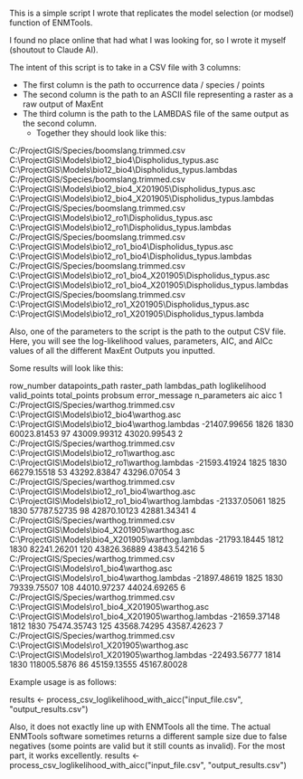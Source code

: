 This is a simple script I wrote that replicates the model selection (or modsel) function of ENMTools.

I found no place online that had what I was looking for, so I wrote it myself (shoutout to Claude AI).

The intent of this script is to take in a CSV file with 3 columns:
  - The first column is the path to occurrence data / species / points
  - The second column is the path to an ASCII file representing a raster as a raw output of MaxEnt
  - The third column is the path to the LAMBDAS file of the same output as the second column.
    - Together they should look like this:
 
  C:/ProjectGIS/Species/boomslang.trimmed.csv	C:\ProjectGIS\Models\bio12_bio4\Dispholidus_typus.asc	C:\ProjectGIS\Models\bio12_bio4\Dispholidus_typus.lambdas
  C:/ProjectGIS/Species/boomslang.trimmed.csv	C:\ProjectGIS\Models\bio12_bio4_X201905\Dispholidus_typus.asc	C:\ProjectGIS\Models\bio12_bio4_X201905\Dispholidus_typus.lambdas
  C:/ProjectGIS/Species/boomslang.trimmed.csv	C:\ProjectGIS\Models\bio12_ro1\Dispholidus_typus.asc	C:\ProjectGIS\Models\bio12_ro1\Dispholidus_typus.lambdas
  C:/ProjectGIS/Species/boomslang.trimmed.csv	C:\ProjectGIS\Models\bio12_ro1_bio4\Dispholidus_typus.asc	C:\ProjectGIS\Models\bio12_ro1_bio4\Dispholidus_typus.lambdas
  C:/ProjectGIS/Species/boomslang.trimmed.csv	C:\ProjectGIS\Models\bio12_ro1_bio4_X201905\Dispholidus_typus.asc	C:\ProjectGIS\Models\bio12_ro1_bio4_X201905\Dispholidus_typus.lambdas
  C:/ProjectGIS/Species/boomslang.trimmed.csv	C:\ProjectGIS\Models\bio12_ro1_X201905\Dispholidus_typus.asc	C:\ProjectGIS\Models\bio12_ro1_X201905\Dispholidus_typus.lambda

Also, one of the parameters to the script is the path to the output CSV file. Here, you will see the log-likelihood values, parameters, AIC, and AICc values of all the different MaxEnt Outputs you inputted.

Some results will look like this:

row_number	datapoints_path	raster_path	lambdas_path	loglikelihood	valid_points	total_points	probsum	error_message	n_parameters	aic	aicc
1	C:/ProjectGIS/Species/warthog.trimmed.csv	C:\ProjectGIS\Models\bio12_bio4\warthog.asc	C:\ProjectGIS\Models\bio12_bio4\warthog.lambdas	-21407.99656	1826	1830	60023.81453		97	43009.99312	43020.99543
2	C:/ProjectGIS/Species/warthog.trimmed.csv	C:\ProjectGIS\Models\bio12_ro1\warthog.asc	C:\ProjectGIS\Models\bio12_ro1\warthog.lambdas	-21593.41924	1825	1830	66279.15518		53	43292.83847	43296.07054
3	C:/ProjectGIS/Species/warthog.trimmed.csv	C:\ProjectGIS\Models\bio12_ro1_bio4\warthog.asc	C:\ProjectGIS\Models\bio12_ro1_bio4\warthog.lambdas	-21337.05061	1825	1830	57787.52735		98	42870.10123	42881.34341
4	C:/ProjectGIS/Species/warthog.trimmed.csv	C:\ProjectGIS\Models\bio4_X201905\warthog.asc	C:\ProjectGIS\Models\bio4_X201905\warthog.lambdas	-21793.18445	1812	1830	82241.26201		120	43826.36889	43843.54216
5	C:/ProjectGIS/Species/warthog.trimmed.csv	C:\ProjectGIS\Models\ro1_bio4\warthog.asc	C:\ProjectGIS\Models\ro1_bio4\warthog.lambdas	-21897.48619	1825	1830	79339.75507		108	44010.97237	44024.69265
6	C:/ProjectGIS/Species/warthog.trimmed.csv	C:\ProjectGIS\Models\ro1_bio4_X201905\warthog.asc	C:\ProjectGIS\Models\ro1_bio4_X201905\warthog.lambdas	-21659.37148	1812	1830	75474.35743		125	43568.74295	43587.42623
7	C:/ProjectGIS/Species/warthog.trimmed.csv	C:\ProjectGIS\Models\ro1_X201905\warthog.asc	C:\ProjectGIS\Models\ro1_X201905\warthog.lambdas	-22493.56777	1814	1830	118005.5876		86	45159.13555	45167.80028

Example usage is as follows:

results <- process_csv_loglikelihood_with_aicc("input_file.csv", "output_results.csv")

Also, it does not exactly line up with ENMTools all the time. The actual ENMTools software sometimes returns a different sample size due to false negatives (some points are valid but it still counts as invalid).
For the most part, it works excellently.
results <- process_csv_loglikelihood_with_aicc("input_file.csv", "output_results.csv")
